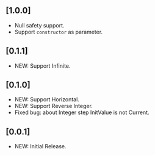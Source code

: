 ## [1.0.0]

* Null safety support.
* Support `constructor` as parameter.

## [0.1.1]

* NEW: Support Infinite.

## [0.1.0]

* NEW: Support Horizontal.
* NEW: Support Reverse Integer.
* Fixed bug: about Integer step InitValue is not Current.

## [0.0.1]

* NEW: Initial Release.